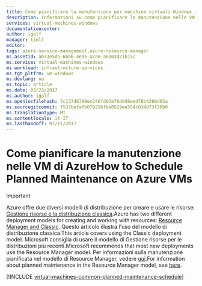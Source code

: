 ```yaml
---
title: Come pianificare la manutenzione per macchine virtuali Windows in Azure | Documentazione Microsoft
description: Informazioni su come pianificare la manutenzione nelle VM di Azure.
services: virtual-machines-windows
documentationcenter: 
author: igalf
manager: timlt
editor: 
tags: azure-service-management,azure-resource-manager
ms.assetid: ab33e5da-6bb6-4e95-a7a6-a6303d21b15c
ms.service: virtual-machines-windows
ms.workload: infrastructure-services
ms.tgt_pltfrm: vm-windows
ms.devlang: na
ms.topic: article
ms.date: 03/23/2017
ms.author: igalf
ms.openlocfilehash: 7c137d6709ec246fd93e70dd46eed78b4288d05a
ms.sourcegitcommit: f537befafb079256fba0529ee554c034d73f36b0
ms.translationtype: MT
ms.contentlocale: it-IT
ms.lasthandoff: 07/11/2017
---
```

# <a name="how-to-schedule-planned-maintenance-on-azure-vms"></a><span data-ttu-id="5e0fe-103">Come pianificare la manutenzione nelle VM di Azure</span><span class="sxs-lookup"><span data-stu-id="5e0fe-103">How to Schedule Planned Maintenance on Azure VMs</span></span>
> [!IMPORTANT]
> <span data-ttu-id="5e0fe-104">Azure offre due diversi modelli di distribuzione per creare e usare le risorse: [Gestione risorse e la distribuzione classica](../../resource-manager-deployment-model.md).</span><span class="sxs-lookup"><span data-stu-id="5e0fe-104">Azure has two different deployment models for creating and working with resources: [Resource Manager and Classic](../../resource-manager-deployment-model.md).</span></span> <span data-ttu-id="5e0fe-105">Questo articolo illustra l'uso del modello di distribuzione classica.</span><span class="sxs-lookup"><span data-stu-id="5e0fe-105">This article covers using the Classic deployment model.</span></span> <span data-ttu-id="5e0fe-106">Microsoft consiglia di usare il modello di Gestione risorse per le distribuzioni più recenti.</span><span class="sxs-lookup"><span data-stu-id="5e0fe-106">Microsoft recommends that most new deployments use the Resource Manager model.</span></span> <span data-ttu-id="5e0fe-107">Per informazioni sulla manutenzione pianificata nel modello di Resource Manager, vedere [qui](planned-maintenance.md?toc=%2fazure%2fvirtual-machines%2fwindows%2ftoc.json).</span><span class="sxs-lookup"><span data-stu-id="5e0fe-107">For information about planned maintenance in the Resource Manager model, see [here](planned-maintenance.md?toc=%2fazure%2fvirtual-machines%2fwindows%2ftoc.json).</span></span>

[!INCLUDE [virtual-machines-common-planned-maintenance-schedule](../../../includes/virtual-machines-common-planned-maintenance-schedule.md)]
